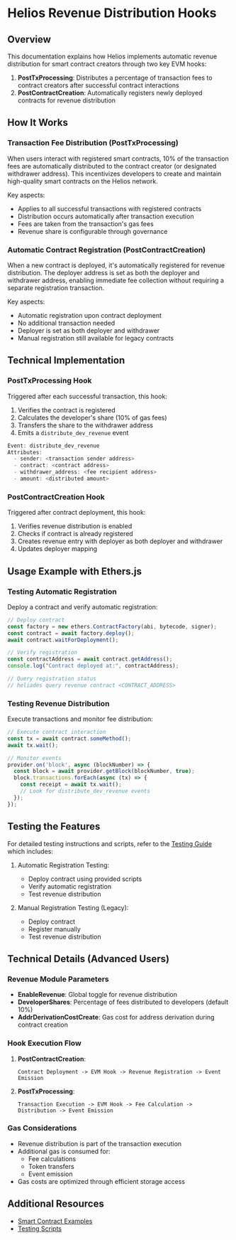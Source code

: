 # Helios Revenue Distribution Hooks

## Overview

This documentation explains how Helios implements automatic revenue distribution for smart contract creators through two key EVM hooks:

1. **PostTxProcessing**: Distributes a percentage of transaction fees to contract creators after successful contract interactions
2. **PostContractCreation**: Automatically registers newly deployed contracts for revenue distribution

## How It Works

### Transaction Fee Distribution (PostTxProcessing)

When users interact with registered smart contracts, 10% of the transaction fees are automatically distributed to the contract creator (or designated withdrawer address). This incentivizes developers to create and maintain high-quality smart contracts on the Helios network.

Key aspects:
- Applies to all successful transactions with registered contracts
- Distribution occurs automatically after transaction execution
- Fees are taken from the transaction's gas fees
- Revenue share is configurable through governance

### Automatic Contract Registration (PostContractCreation)

When a new contract is deployed, it's automatically registered for revenue distribution. The deployer address is set as both the deployer and withdrawer address, enabling immediate fee collection without requiring a separate registration transaction.

Key aspects:
- Automatic registration upon contract deployment
- No additional transaction needed
- Deployer is set as both deployer and withdrawer
- Manual registration still available for legacy contracts

## Technical Implementation

### PostTxProcessing Hook

Triggered after each successful transaction, this hook:
1. Verifies the contract is registered
2. Calculates the developer's share (10% of gas fees)
3. Transfers the share to the withdrawer address
4. Emits a `distribute_dev_revenue` event

```go
Event: distribute_dev_revenue
Attributes:
  - sender: <transaction sender address>
  - contract: <contract address>
  - withdrawer_address: <fee recipient address>
  - amount: <distributed amount>
```

### PostContractCreation Hook

Triggered after contract deployment, this hook:
1. Verifies revenue distribution is enabled
2. Checks if contract is already registered
3. Creates revenue entry with deployer as both deployer and withdrawer
4. Updates deployer mapping

## Usage Example with Ethers.js

### Testing Automatic Registration

Deploy a contract and verify automatic registration:

```javascript
// Deploy contract
const factory = new ethers.ContractFactory(abi, bytecode, signer);
const contract = await factory.deploy();
await contract.waitForDeployment();

// Verify registration
const contractAddress = await contract.getAddress();
console.log("Contract deployed at:", contractAddress);

// Query registration status
// heliades query revenue contract <CONTRACT_ADDRESS>
```

### Testing Revenue Distribution

Execute transactions and monitor fee distribution:

```javascript
// Execute contract interaction
const tx = await contract.someMethod();
await tx.wait();

// Monitor events
provider.on('block', async (blockNumber) => {
  const block = await provider.getBlock(blockNumber, true);
  block.transactions.forEach(async (tx) => {
    const receipt = await tx.wait();
    // Look for distribute_dev_revenue events
  });
});
```

## Testing the Features

For detailed testing instructions and scripts, refer to the [Testing Guide](https://github.com/helios-network/helios-core/tree/main/heliades-scripts/fee-distribution) which includes:

1. Automatic Registration Testing:
   - Deploy contract using provided scripts
   - Verify automatic registration
   - Test revenue distribution

2. Manual Registration Testing (Legacy):
   - Deploy contract
   - Register manually
   - Test revenue distribution

## Technical Details (Advanced Users)

### Revenue Module Parameters

- **EnableRevenue**: Global toggle for revenue distribution
- **DeveloperShares**: Percentage of fees distributed to developers (default 10%)
- **AddrDerivationCostCreate**: Gas cost for address derivation during contract creation

### Hook Execution Flow

1. **PostContractCreation**:
   ```
   Contract Deployment -> EVM Hook -> Revenue Registration -> Event Emission
   ```

2. **PostTxProcessing**:
   ```
   Transaction Execution -> EVM Hook -> Fee Calculation -> Distribution -> Event Emission
   ```

### Gas Considerations

- Revenue distribution is part of the transaction execution
- Additional gas is consumed for:
  - Fee calculations
  - Token transfers
  - Event emission
- Gas costs are optimized through efficient storage access

## Additional Resources

- [Smart Contract Examples](https://github.com/helios-network/helios-core/tree/main/contracts)
- [Testing Scripts](https://github.com/helios-network/helios-core/tree/main/heliades-scripts/fee-distribution) 